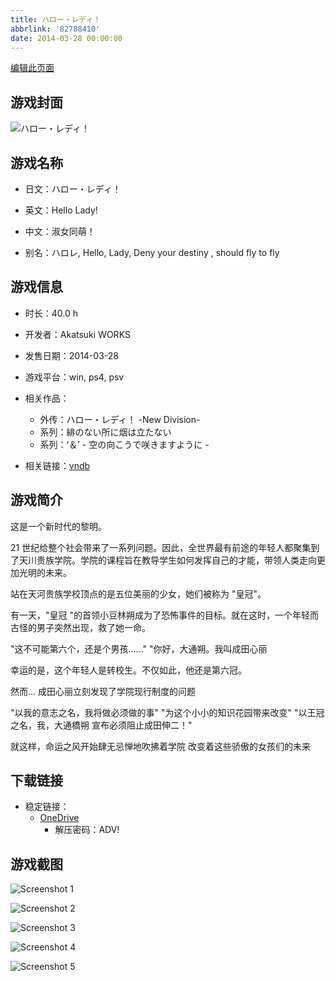 ```yaml
---
title: ハロー・レディ！
abbrlink: '82788410'
date: 2014-03-28 00:00:00
---
```

[编辑此页面](https://github.com/ACG-3/ADV3-source/blob/main/source/_posts/games/%E3%83%8F%E3%83%AD%E3%83%BC%E3%83%BB%E3%83%AC%E3%83%87%E3%82%A3%EF%BC%81.md)

## 游戏封面

![ハロー・レディ！](https://pan.timero.xyz/d/onedrive/img_lib_001/%E3%83%8F%E3%83%AD%E3%83%BC%E3%83%BB%E3%83%AC%E3%83%87%E3%82%A3%EF%BC%81_cover.avif)


## 游戏名称

- 日文：ハロー・レディ！
- 英文：Hello Lady!
- 中文：淑女同萌！

- 别名：ハロレ, Hello, Lady, Deny your destiny , should fly to fly


## 游戏信息

- 时长：40.0 h
- 开发者：Akatsuki WORKS
- 发售日期：2014-03-28
- 游戏平台：win, ps4, psv
- 相关作品：
   - 外传：ハロー・レディ！ -New Division-
   - 系列：緋のない所に烟は立たない
   - 系列：‘＆’ - 空の向こうで咲きますように -

- 相关链接：[vndb](https://vndb.org/v13631)


## 游戏简介

这是一个新时代的黎明。

21 世纪给整个社会带来了一系列问题。因此，全世界最有前途的年轻人都聚集到了天川贵族学院。学院的课程旨在教导学生如何发挥自己的才能，带领人类走向更加光明的未来。

站在天河贵族学校顶点的是五位美丽的少女，她们被称为 "皇冠"。

有一天，"皇冠 "的首领小豆林朔成为了恐怖事件的目标。就在这时，一个年轻而古怪的男子突然出现，救了她一命。

"这不可能第六个，还是个男孩......"
"你好，大通朔。我叫成田心丽

幸运的是，这个年轻人是转校生。不仅如此，他还是第六冠。

然而...
成田心丽立刻发现了学院现行制度的问题

"以我的意志之名，我将做必须做的事" "为这个小小的知识花园带来改变"
"以王冠之名，我，大通橋朔 宣布必须阻止成田伸二！"

就这样，命运之风开始肆无忌惮地吹拂着学院 改变着这些骄傲的女孩们的未来




## 下载链接

- 稳定链接：
    - [OneDrive](https://pan.timero.xyz/onedrive/adv_lib_001/%E3%83%8F%E3%83%AD%E3%83%BC%E3%83%BB%E3%83%AC%E3%83%87%E3%82%A3%EF%BC%81)
        - 解压密码：ADV!



## 游戏截图


![Screenshot 1](https://pan.timero.xyz/d/onedrive/img_lib_001/%E3%83%8F%E3%83%AD%E3%83%BC%E3%83%BB%E3%83%AC%E3%83%87%E3%82%A3%EF%BC%81_Screenshot_1.avif)

![Screenshot 2](https://pan.timero.xyz/d/onedrive/img_lib_001/%E3%83%8F%E3%83%AD%E3%83%BC%E3%83%BB%E3%83%AC%E3%83%87%E3%82%A3%EF%BC%81_Screenshot_2.avif)

![Screenshot 3](https://pan.timero.xyz/d/onedrive/img_lib_001/%E3%83%8F%E3%83%AD%E3%83%BC%E3%83%BB%E3%83%AC%E3%83%87%E3%82%A3%EF%BC%81_Screenshot_3.avif)

![Screenshot 4](https://pan.timero.xyz/d/onedrive/img_lib_001/%E3%83%8F%E3%83%AD%E3%83%BC%E3%83%BB%E3%83%AC%E3%83%87%E3%82%A3%EF%BC%81_Screenshot_4.avif)

![Screenshot 5](https://pan.timero.xyz/d/onedrive/img_lib_001/%E3%83%8F%E3%83%AD%E3%83%BC%E3%83%BB%E3%83%AC%E3%83%87%E3%82%A3%EF%BC%81_Screenshot_5.avif)

